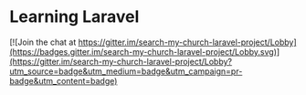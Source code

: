 # Learning Laravel

[![Join the chat at https://gitter.im/search-my-church-laravel-project/Lobby](https://badges.gitter.im/search-my-church-laravel-project/Lobby.svg)](https://gitter.im/search-my-church-laravel-project/Lobby?utm_source=badge&utm_medium=badge&utm_campaign=pr-badge&utm_content=badge)